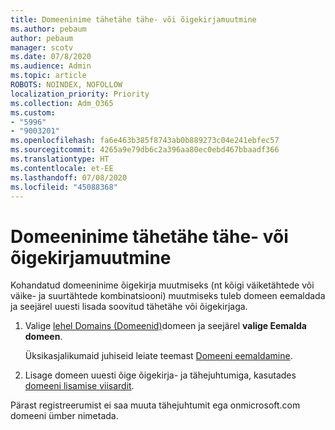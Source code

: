 ```yaml
---
title: Domeeninime tähetähe tähe- või õigekirjamuutmine
ms.author: pebaum
author: pebaum
manager: scotv
ms.date: 07/8/2020
ms.audience: Admin
ms.topic: article
ROBOTS: NOINDEX, NOFOLLOW
localization_priority: Priority
ms.collection: Adm_O365
ms.custom:
- "5996"
- "9003201"
ms.openlocfilehash: fa6e463b385f8743ab0b889273c04e241ebfec57
ms.sourcegitcommit: 4265a9e79db6c2a396aa80ec0ebd467bbaadf366
ms.translationtype: HT
ms.contentlocale: et-EE
ms.lasthandoff: 07/08/2020
ms.locfileid: "45088368"
---
```

# <a name="change-a-domain-name-letter-case-or-spelling"></a>Domeeninime tähetähe tähe- või õigekirjamuutmine

Kohandatud domeeninime õigekirja muutmiseks (nt kõigi väiketähtede või väike- ja suurtähtede kombinatsiooni) muutmiseks tuleb domeen eemaldada ja seejärel uuesti lisada soovitud tähetähe või õigekirjaga.

1. Valige [lehel Domains (Domeenid)](https://portal.office.com/adminportal/home#/Domains)domeen ja seejärel **valige Eemalda domeen**.</br>

    Üksikasjalikumaid juhiseid leiate teemast [Domeeni eemaldamine](https://docs.microsoft.com/microsoft-365/admin/get-help-with-domains/remove-a-domain?view=o365-worldwide).

2. Lisage domeen uuesti õige õigekirja- ja tähejuhtumiga, kasutades [domeeni lisamise viisardit](https://portal.office.com/adminportal/home#/Domains/Wizard).

Pärast registreerumist ei saa muuta tähejuhtumit ega onmicrosoft.com domeeni ümber nimetada.